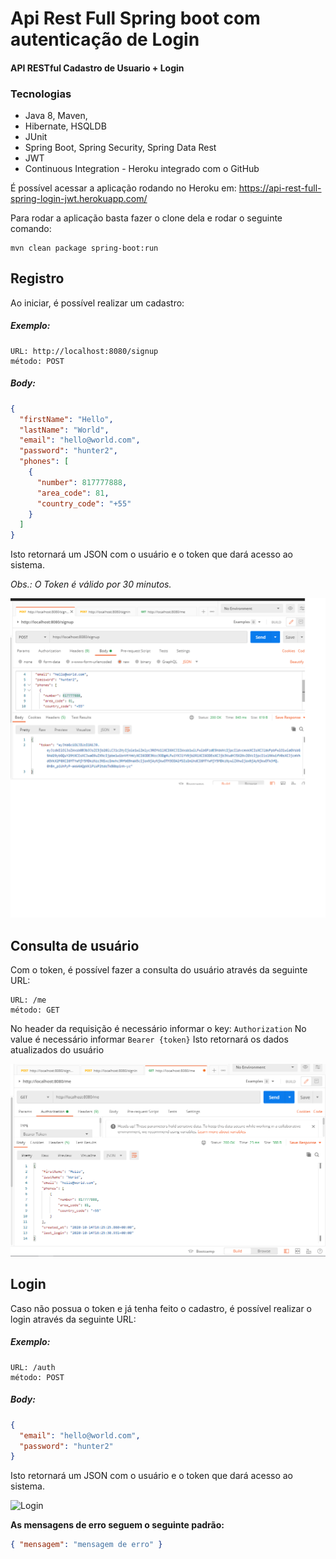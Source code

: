# Api Rest Full Spring boot com autenticação de Login 
#### API RESTful Cadastro de Usuario + Login

### Tecnologias
- Java 8, Maven,
- Hibernate, HSQLDB
- JUnit
- Spring Boot, Spring Security, Spring Data Rest
- JWT
- Continuous Integration - Heroku integrado com o GitHub

É possível acessar a aplicação rodando no Heroku em:
https://api-rest-full-spring-login-jwt.herokuapp.com/

Para rodar a aplicação basta fazer o clone dela e rodar o seguinte comando:
```
mvn clean package spring-boot:run
```

## Registro
Ao iniciar, é possível realizar um cadastro:
##### Exemplo: #####
```
URL: http://localhost:8080/signup
método: POST
```
##### Body: #####
```json
{
  "firstName": "Hello",
  "lastName": "World",
  "email": "hello@world.com",
  "password": "hunter2",
  "phones": [
    {
      "number": 817777888,
      "area_code": 81,
      "country_code": "+55"
    }
  ]
}
```
Isto retornará um JSON com o usuário e o token que dará acesso ao sistema.

*Obs.: O Token é válido por 30 minutos.*

![alt text](https://github.com/renatoredes/api-rest-full-spring-login-jwt-authentication/blob/main/img/signup.png)
<br/>

## Consulta de usuário
Com o token, é possível fazer a consulta do usuário através da seguinte URL:
```
URL: /me
método: GET
```
No header da requisição é necessário informar o key: `Authorization`
No value é necessário informar `Bearer {token}`
Isto retornará os dados atualizados do usuário

![alt text](https://github.com/renatoredes/api-rest-full-spring-login-jwt-authentication/blob/main/img/me.png)

## Login
Caso não possua o token e já tenha feito o cadastro, é possível realizar o login através da seguinte URL:
##### Exemplo: #####
```
URL: /auth
método: POST
```
##### Body: #####
```json
{
  "email": "hello@world.com",
  "password": "hunter2"
}
```
Isto retornará um JSON com o usuário e o token que dará acesso ao sistema.

![Login](/img/3-signin.PNG?raw=true "Login")

**As mensagens de erro seguem o seguinte padrão:**
```json
{ "mensagem": "mensagem de erro" }
```
